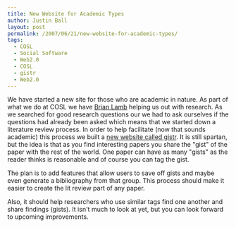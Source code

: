 ```yaml
---
title: New Website for Academic Types
author: Justin Ball
layout: post
permalink: /2007/06/21/new-website-for-academic-types/
tags:
  - COSL
  - Social Software
  - Web2.0
  - COSL
  - gistr
  - Web2.0
---
```


We have started a new site for those who are academic in nature. As part of what we do at COSL we have [Brian Lamb][1] helping us out with research. As we searched for good research questions our we had to ask ourselves if the questions had already been asked which means that we started down a literature review process. In order to help facilitate (now that sounds academic) this process we built a [new website called gistr][2]. It is still spartan, but the idea is that as you find interesting papers you share the "gist" of the paper with the rest of the world. One paper can have as many "gists" as the reader thinks is reasonable and of course you can tag the gist.

 [1]: http://weblogs.elearning.ubc.ca/brian/
 [2]: http://www.gistr.com/

The plan is to add features that allow users to save off gists and maybe even generate a bibliography from that group. This process should make it easier to create the lit review part of any paper.

Also, it should help researchers who use similar tags find one another and share findings (gists). It isn't much to look at yet, but you can look forward to upcoming improvements.